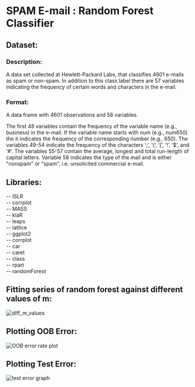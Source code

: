 # SPAM E-mail : Random Forest Classifier

## Dataset: 
### Description:
A data set collected at Hewlett-Packard Labs, that classifies 4601 e-mails as spam or non-spam. In addition to this class label there are 57 variables indicating the frequency of certain words and characters in the e-mail.

### Format:
A data frame with 4601 observations and 58 variables.

The first 48 variables contain the frequency of the variable name (e.g., business) in the e-mail. If the variable name starts with num (e.g., num650) the it indicates the frequency of the corresponding number (e.g., 650). The variables 49-54 indicate the frequency of the characters ‘;’, ‘(’, ‘[’, ‘!’, ‘\$’, and ‘\#’. The variables 55-57 contain the average, longest and total run-length of capital letters. Variable 58 indicates the type of the mail and is either "nonspam" or "spam", i.e. unsolicited commercial e-mail.

## Libraries:
-- ISLR <br/>
-- corrplot <br/>
-- MASS <br/>
-- klaR <br/>
-- leaps <br/>
-- lattice <br/>
-- ggplot2 <br/>
-- corrplot <br/>
-- car <br/>
-- caret <br/>
-- class <br/>
-- rpart <br/>
-- randomForest <br/>

## Fitting series of random forest against different values of m:

![diff_m_values](https://user-images.githubusercontent.com/46763031/148016326-98191097-cbb5-4c49-95d7-b7e2f94e5f72.png)

## Plotting OOB Error:

![OOB error rate plot](https://user-images.githubusercontent.com/46763031/148016349-89c96e02-f85c-4822-be5a-21e647137b16.png)

## Plotting Test Error:

![test error graph](https://user-images.githubusercontent.com/46763031/148016376-f5dfa48f-cb85-4cf5-afb0-3d9743541f8a.png)






